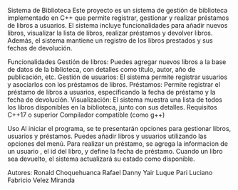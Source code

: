 Sistema de Biblioteca
Este proyecto es un sistema de gestión de biblioteca implementado en C++ que permite registrar, gestionar y realizar préstamos de libros a usuarios. El sistema incluye funcionalidades para añadir nuevos libros, visualizar la lista de libros, realizar préstamos y devolver libros. Además, el sistema mantiene un registro de los libros prestados y sus fechas de devolución.

Funcionalidades
Gestión de libros: Puedes agregar nuevos libros a la base de datos de la biblioteca, con detalles como título, autor, año de publicación, etc.
Gestión de usuarios: El sistema permite registrar usuarios y asociarlos con los préstamos de libros.
Préstamos: Permite registrar el préstamo de libros a usuarios, especificando la fecha de préstamo y la fecha de devolución.
Visualización: El sistema muestra una lista de todos los libros disponibles en la biblioteca, junto con sus detalles.
Requisitos
C++17 o superior
Compilador compatible (como g++)

Uso
Al iniciar el programa, se te presentarán opciones para gestionar libros, usuarios y préstamos.
Puedes añadir libros y usuarios utilizando las opciones del menú.
Para realizar un préstamo, se agrega la informacion de un usuario , el id del libro, y define la fecha de préstamo.
Cuando un libro sea devuelto, el sistema actualizará su estado como disponible.

Autores:
Ronald Choquehuanca Rafael
Danny Yair Luque Pari
Luciano Fabricio Velez Miranda
